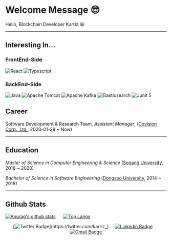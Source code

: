 # Welcome Message 😎
Hello, Blockchain Developer Karriz 😃

<hr>

## Interesting In...
### FrontEnd-Side
![React](https://img.shields.io/badge/React-white?style=for-the-badge&logo=react)
![Typescript](https://img.shields.io/badge/Typescript-white?style=for-the-badge&logo=typescript)
### BackEnd-Side
![Java](https://img.shields.io/badge/Java%2011-orange?style=for-the-badge&logo=java)
![Apache Tomcat](https://img.shields.io/badge/Apache%20Tomcat%209.0.48-red?style=for-the-badge&logo=apache-tomcat)
![Apache Kafka](https://img.shields.io/badge/Apache%20Kafka%202.7.1-black?style=for-the-badge&logo=apache-kafka)
![Elasticsearch](https://img.shields.io/badge/Elasticsearch-skyblue?style=for-the-badge&logo=elasticsearch)
![Junit 5](https://img.shields.io/badge/Junit%205-white?style=for-the-badge&logo=junit5)

## Career
Software Development & Research Team, *Assistant Manager*, ([Covision Corp., Ltd.](https://www.covision.co.kr), 2020-01-28 ~ Now)

<hr>

## Education
*Master of Science in Computer Engineering & Science* ([Sogang University](https://cs.sogang.ac.kr/cs/index_new.html), 2018 ~ 2020)

*Bachelor of Science in Software Engineering* ([Dongseo University](https://uni.dongseo.ac.kr/software), 2014 ~ 2018)

<hr>

## Github Stats
 [![Anurag's github stats](https://github-readme-stats.vercel.app/api?username=karriz-dev&theme=radical)](https://github.com/anuraghazra/github-readme-stats)
 &nbsp;&nbsp;&nbsp;&nbsp;&nbsp;[![Top Langs](https://github-readme-stats.vercel.app/api/top-langs/?username=karriz-dev&layout=compact)](https://github.com/anuraghazra/github-readme-stats)

<div align=center>

[![Twitter Badge](https://img.shields.io/badge/-Twitter-1DA1F2?style=flat&logo=twitter&logoColor=white&link=https://twitter.com/karriz_)](https://twitter.com/karriz_)
&nbsp;&nbsp;&nbsp;&nbsp;[![Linkedin Badge](https://img.shields.io/badge/-LinkedIn-blue?style=flat&logo=Linkedin&logoColor=white&link=https://www.linkedin.com/in/%EB%8F%99%ED%98%84-%EC%9D%B4-73b955161/)](https://www.linkedin.com/in/%EB%8F%99%ED%98%84-%EC%9D%B4-73b955161/)
&nbsp;&nbsp;&nbsp;&nbsp;[![Gmail Badge](https://img.shields.io/badge/Gmail-d14836?style=flat&logo=Gmail&logoColor=white&link=mailto:ldh1428a@gmail.com)](mailto:ldh1428a@gmail.com)

</div>
